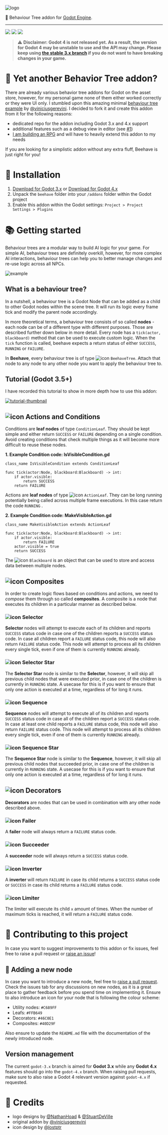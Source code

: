 ![logo](assets/logo.svg)

🐝  Behaviour Tree addon for [Godot Engine](https://godotengine.org/).

---

![](https://img.shields.io/badge/Godot%20Compatible-4.0%2B-%234385B5) ![](https://img.shields.io/badge/Godot%20Compatible-3.0%2B-%234385B5) [![](https://img.shields.io/discord/785246324793540608.svg?label=&logo=discord&logoColor=ffffff&color=7389D8&labelColor=6A7EC2)](https://discord.com/invite/CKBuE5djXe)

> ⚠ **Disclaimer: Godot 4 is not released yet. As a result, the version for Godot 4 may be unstable to use and the API may change. Please keep using [the stable 3.x branch](https://github.com/bitbrain/beehave/tree/godot-3.x) if you do not want to have breaking changes in your game.**

# 🤔 Yet another Behavior Tree addon?

There are already various behavior tree addons for Godot on the asset store, however, for my personal game none of them either worked correctly or they were UI only. I stumbled upon this amazing minimal [behaviour tree example](https://github.com/viniciusgerevini/godot-behavior-tree-example) by [@viniciusgerevini](https://github.com/viniciusgerevini). I decided to fork it and create this addon from it for the following reasons:

- dedicated repo for the addon including Godot 3.x and 4.x support
- additional features such as a debug view in editor (see [#1](https://github.com/bitbrain/beehave/issues/1))
- [I am building an RPG](https://www.youtube.com/watch?v=iU-nx2tLVnk) and will have to heavily extend this addon to my needs

If you are looking for a simplistic addon without any extra fluff, Beehave is just right for you!

# 🧪 Installation

1. [Download for Godot 3.x](https://github.com/bitbrain/beehave/archive/refs/heads/godot-3.x.zip) or [Download for Godot 4.x](https://github.com/bitbrain/beehave/archive/refs/heads/godot-4.x.zip)
2. Unpack the `beehave` folder into your `/addons` folder within the Godot project
3. Enable this addon within the Godot settings: `Project > Project Settings > Plugins`

# 📚 Getting started

Behaviour trees are a modular way to build AI logic for your game. For simple AI, behaviour trees are definitely overkill, however, for more complex AI interactions, behaviour trees can help you to better manage changes and re-use logic across all NPCs.

![example](assets/example.png)

## What is a behaviour tree?

In a nutshell, a behaviour tree is a Godot Node that can be added as a child to other Godot nodes within the scene tree. It will run its logic every frame tick and modify the parent node accordingly.

In more theoretical terms, a behaviour tree consists of so called **nodes** - each node can be of a different type with different purposes. Those are described further down below in more detail. Every node has a `tick(actor, blackboard)` method that can be used to execute custom logic. When the `tick` function is called, beehave expects a return status of either `SUCCESS`, `RUNNING` or `FAILURE`.

In **Beehave**, every behaviour tree is of type ![icon](addons/beehave/icons/tree.svg) `BeehaveTree`. Attach that node to any node to any other node you want to apply the behaviour tree to.

## Tutorial (Godot 3.5+)

I have recorded this tutorial to show in more depth how to use this addon:

[![tutorial-thumbnail](https://img.youtube.com/vi/n0gVEA1dyPQ/0.jpg)](https://www.youtube.com/watch?v=n0gVEA1dyPQ)

## ![icon](addons/beehave/icons/category_leaf.svg) Actions and Conditions

Conditions are **leaf nodes** of type `ConditionLeaf`. They should be kept simple and either return `SUCCESS` or `FAILURE` depending on a single condition. Avoid creating conditions that check multiple things as it will become more difficult to reuse these nodes.

**1. Example Condition code: IsVisibleCondition.gd**

```gdscript
class_name IsVisibleCondition extends ConditionLeaf

func tick(actor:Node, blackboard:Blackboard) -> int:
    if actor.visible:
        return SUCCESS
    return FAILURE
```

Actions are **leaf nodes** of type ![icon](addons/beehave/icons/action.svg) `ActionLeaf`. They can be long running potentially being called across multiple frame executions. In this case return the code `RUNNING` .

**2. Example Condition code: MakeVisibleAction.gd**

```gdscript
class_name MakeVisibleAction extends ActionLeaf

func tick(actor:Node, blackboard:Blackboard) -> int:
    if actor.visible:
        return FAILURE
    actor.visible = true
    return SUCCESS
```

The ![icon](addons/beehave/icons/blackboard.svg) `Blackboard` is an object that can be used to store and access data between multiple nodes.

## ![icon](addons/beehave/icons/category_leaf.svg) Composites

In order to create logic flows based on conditions and actions, we need to _compose_ them through so called **composites**. A composite is a node that executes its children in a particular manner as described below.

### ![icon](addons/beehave/icons/selector.svg) Selector

**Selector** nodes will attempt to execute each of its children and reports `SUCCESS` status code in case one of the children reports a `SUCCESS` status code. In case all children report a `FAILURE` status code, this node will also return `FAILURE` status code. This node will attempt to process all its children every single tick, even if one of them is currently `RUNNING` already.

### ![icon](addons/beehave/icons/selector_reactive.svg) Selector Star

The **Selector Star** node is similar to the **Selector**, however, it will skip all previous child nodes that were executed prior, in case one of the children is currently in `RUNNING` state. A usecase for this is if you want to ensure that only one action is executed at a time, regardless of for long it runs.

### ![icon](addons/beehave/icons/sequence.svg) Sequence

**Sequence** nodes will attempt to execute all of its children and reports `SUCCESS` status code in case all of the children report a `SUCCESS` status code. In case at least one child reports a `FAILURE` status code, this node will also return `FAILURE` status code. This node will attempt to process all its children every single tick, even if one of them is currently `RUNNING` already.

### ![icon](addons/beehave/icons/sequence_reactive.svg) Sequence Star

The **Sequence Star** node is similar to the **Sequence**, however, it will skip all previous child nodes that succeeded prior, in case one of the children is currently in `RUNNING` state. A usecase for this is if you want to ensure that only one action is executed at a time, regardless of for long it runs.

## ![icon](addons/beehave/icons/category_leaf.svg) Decorators

**Decorators** are nodes that can be used in combination with any other node described above.

### ![icon](addons/beehave/icons/failer.svg) Failer

A **failer** node will always return a `FAILURE` status code.

### ![icon](addons/beehave/icons/succeeder.svg) Succeeder

A **succeeder** node will always return a `SUCCESS` status code.

### ![icon](addons/beehave/icons/inverter.svg) Inverter

A **inverter** will return `FAILURE` in case its child returns a `SUCCESS` status code or `SUCCESS` in case its child returns a `FAILURE` status code.

### ![icon](addons/beehave/icons/limiter.svg)  Limiter

The limiter will execute its child `x` amount of times. When the number of maximum ticks is reached, it will return a `FAILURE` status code.

# 🍻 Contributing to this project

In case you want to suggest improvements to this addon or fix issues, feel free to raise a pull request or [raise an issue](https://github.com/bitbrain/beehave/issues)!

## 🐝 Adding a new node

In case you want to introduce a new node, feel free to [raise a pull request](https://github.com/bitbrain/beehave/compare). Check the issues tab for any discussions on new nodes, as it is a great place to gather feedback before you spend time on implementing it. Ensure to also introduce an icon for your node that is following the colour scheme:

- Utility nodes: `#C689FF`
- Leafs: `#FFB649`
- Decorators: `#46C0E1`
- Composites: `#40D29F`

Also ensure to update the `README.md` file with the documentation of the newly introduced node.

## Version management

The current `godot-3.x` branch is aimed for **Godot 3.x** while any **Godot 4.x** features should go into the `godot-4.x` branch. When raising pull requests, make sure to also raise a Godot 4 relevant version against `godot-4.x` if requested.

# 🐝 Credits

- logo designs by [@NathanHoad](https://twitter.com/nathanhoad) & [@StuartDeVille](https://twitter.com/StuartDeVille)
- original addon by [@viniciusgerevini](https://github.com/viniciusgerevini)
- icon design by [@lostptr](https://github.com/lostptr)
